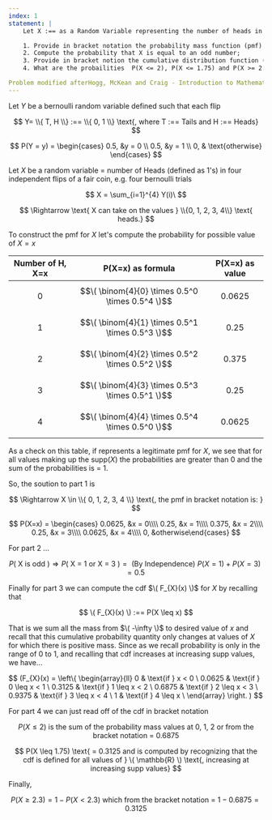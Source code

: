 ```yaml
---
index: 1
statement: |
    Let X :== as a Random Variable representing the number of heads in four independent flips of a fair coin.

    1. Provide in bracket notation the probability mass function (pmf) of X;
    2. Compute the probability that X is equal to an odd number;
    3. Provide in bracket notion the cumulative distribution function (cdf) of X
    4. What are the probailities  P(X <= 2), P(X <= 1.75) and P(X >= 2.3)

Problem modified afterHogg, McKean and Craig - Introduction to Mathematical Statistics     
---
```

Let $Y$ be a bernoulli random variable defined such that each flip

$$   
Y= \\{ T, H \\} :== \\{ 0, 1 \\} \text{, where T :== Tails and H :== Heads}
$$


$$
P(Y = y) = 
\begin{cases} 
0.5, &y = 0 \\
0.5, &y = 1 \\
0, & \text{otherwise} 
\end{cases}
$$

Let $X$ be a random variable =  number of Heads (defined as 1's) in four independent flips of a fair coin, e.g. four bernoulli trials

$$ 
X = \sum_{i=1}^{4} Y(i)\
$$

$$
\Rightarrow \text{ X can take on the values } \\{0, 1, 2, 3, 4\\} \text{ heads.}
$$

To construct the pmf for $X$ let's compute the probability for possible value of $X = x$

<div align="center">
    
| Number of H, X=x |  P(X=x) as formula    | P(X=x) as value |
|:----------------:|:---------------------:|:---------------:|
|        0         |$$\( \binom{4}{0} \times 0.5^0 \times 0.5^4 \)$$|   0.0625    |
|        1         |$$\( \binom{4}{1} \times 0.5^1 \times 0.5^3 \)$$|   0.25      |
|        2         |$$\( \binom{4}{2} \times 0.5^2 \times 0.5^2 \)$$|   0.375     |
|        3         |$$\( \binom{4}{3} \times 0.5^3 \times 0.5^1 \)$$|   0.25      |
|        4         |$$\( \binom{4}{4} \times 0.5^4 \times 0.5^0 \)$$|   0.0625    |


</div>

As a check on this table, if represents a legitimate pmf for $X$, we see that for all values making up the supp($X$) the probabilities are greater than 0 and the sum of the probabilities is = 1.

So, the soution to part 1 is

$$
\Rightarrow  X \in \\{ 0, 1, 2, 3, 4 \\} \text{, the pmf in bracket notation is: }
$$

$$
P(X=x) = \begin{cases} 0.0625, &x = 0\\\\ 0.25, &x = 1\\\\ 0.375, &x = 2\\\\ 0.25, &x = 3\\\\ 0.0625, &x = 4\\\\ 0, &otherwise\end{cases}
$$

For part 2 ...

$$
P(\text{ X is odd }) \Rightarrow P(\text{ X = 1 or X = 3 }) =
\text{ (By Independence)  } P(X = 1) + P( X = 3)  = 0.5
$$

Finally for part 3 we can compute the cdf $\( F_{X}(x) \)$ for $X$ by recalling that

$$ 
\( F_{X}(x) \) :== P(X \leq x)
$$

That is we sum all the mass from $\( -\infty \)$ to desired value of $x$ and recall that this cumulative probability quantity only changes at values of $X$ for which there is positive mass. Since as we recall probability is only in the range of 0 to 1, and recalling that cdf increases at increasing supp values, we have... 

$$
\(F_{X}(x) = \left\\{
\begin{array}{ll}
0 & \text{if } x < 0 \\
0.0625 & \text{if } 0 \leq x < 1 \\
0.3125 & \text{if } 1 \leq x < 2 \\
0.6875 & \text{if } 2 \leq x < 3 \\
0.9375 & \text{if } 3 \leq x < 4 \\
1 & \text{if } 4 \leq x \\
\end{array} 
\right. \)
$$

For part 4 we can just read off of the cdf in bracket notation

$$ 
P(X \leq 2) \text{ is the sum of the probability mass values at 0, 1, 2 or from the bracket notation = } 0.6875
$$

$$ 
P(X \leq 1.75) \text{ = 0.3125 and is computed by recognizing that the cdf is defined for all values of } \( \mathbb{R} \) \text{, increasing at increasing supp values} 
$$

Finally,

$$ 
P(X \geq 2.3) = 1 - P(X \lt 2.3) \text{ which from the bracket notation = } 1 - 0.6875 = 0.3125
$$
